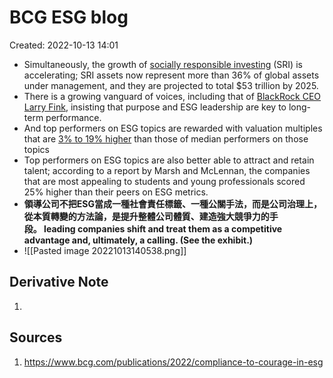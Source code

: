 # BCG ESG blog
Created: 2022-10-13 14:01

- Simultaneously, the growth of [socially responsible investing](https://www.bcg.com/capabilities/climate-change-sustainability/sustainable-investing) (SRI) is accelerating; SRI assets now represent more than 36% of global assets under management, and they are projected to total $53 trillion by 2025.
- There is a growing vanguard of voices, including that of [BlackRock CEO Larry Fink](https://www.bcg.com/publications/2021/interview-with-blackrock-ceo-larry-fink), insisting that purpose and ESG leadership are key to long-term performance.
- And top performers on ESG topics are rewarded with valuation multiples that are [3% to 19% higher](https://www.bcg.com/publications/2017/total-societal-impact-new-lens-strategy) than those of median performers on those topics
- Top performers on ESG topics are also better able to attract and retain talent; according to a report by Marsh and McLennan, the companies that are most appealing to students and young professionals scored 25% higher than their peers on ESG metrics.
- **領導公司不把ESG當成一種社會責任標籤、一種公關手法，而是公司治理上，從本質轉變的方法論，是提升整體公司體質、建造強大競爭力的手段。 leading companies shift and treat them as a competitive advantage and, ultimately, a calling. (See the exhibit.)**
- ![[Pasted image 20221013140538.png]]




	


## Derivative Note
1. 


## Sources
1. https://www.bcg.com/publications/2022/compliance-to-courage-in-esg